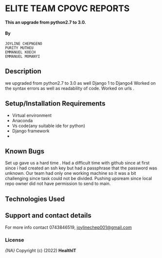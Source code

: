 # ELITE TEAM CPOVC REPORTS
#### This an upgrade from python2.7 to 3.0. 
#### By 
    JOYLINE CHEPNGENO
    PURITY MUTHEU
    EMMANUEL KOECH
    EMMANUEL MOMANYI
    

## Description
we upgraded from python2.7 to 3.0 as well Django 1 to Django4
Worked on the syntax errors as well as readability of code.
Worked on urls .

## Setup/Installation Requirements
* Virtual environment
* Anaconda
* Vs code(any suitable ide for python)
* Django framework
* 
## Known Bugs
Set up gave us a hard time .
 Had a difficult time with github since at first since i had created an ssh key but had a passphrase that the password was unknown.
Our team had only one working machine so it was a bit challenging since task could not be divided.
Pushing upsream since local repo owner did not have permission to send to main.
 
## Technologies Used

## Support and contact details
For more info contact 0743846519, joylinechep001@gmail.com
### License
*{NA}*
Copyright (c) (2022) **HealthIT**